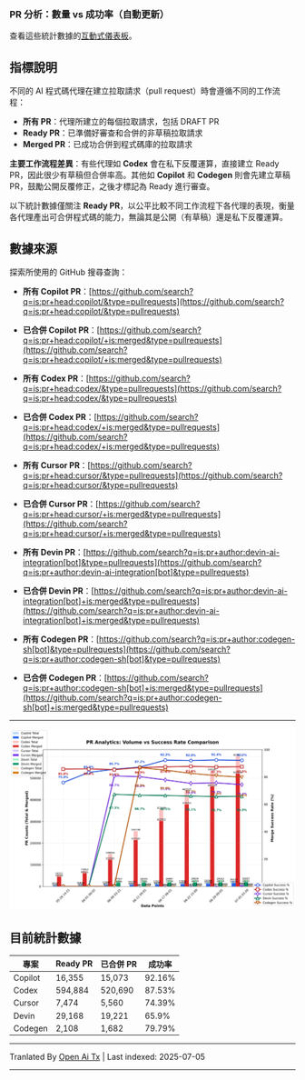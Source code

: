 ### PR 分析：數量 vs 成功率（自動更新）

查看這些統計數據的[互動式儀表板](https://prarena.ai)。

## 指標說明

不同的 AI 程式碼代理在建立拉取請求（pull request）時會遵循不同的工作流程：

- **所有 PR**：代理所建立的每個拉取請求，包括 DRAFT PR
- **Ready PR**：已準備好審查和合併的非草稿拉取請求
- **Merged PR**：已成功合併到程式碼庫的拉取請求

**主要工作流程差異**：有些代理如 **Codex** 會在私下反覆運算，直接建立 Ready PR，因此很少有草稿但合併率高。其他如 **Copilot** 和 **Codegen** 則會先建立草稿 PR，鼓勵公開反覆修正，之後才標記為 Ready 進行審查。

以下統計數據僅關注 **Ready PR**，以公平比較不同工作流程下各代理的表現，衡量各代理產出可合併程式碼的能力，無論其是公開（有草稿）還是私下反覆運算。

## 數據來源

探索所使用的 GitHub 搜尋查詢：



- **所有 Copilot PR**：[https://github.com/search?q=is:pr+head:copilot/&type=pullrequests](https://github.com/search?q=is:pr+head:copilot/&type=pullrequests)
- **已合併 Copilot PR**：[https://github.com/search?q=is:pr+head:copilot/+is:merged&type=pullrequests](https://github.com/search?q=is:pr+head:copilot/+is:merged&type=pullrequests)
  

- **所有 Codex PR**：[https://github.com/search?q=is:pr+head:codex/&type=pullrequests](https://github.com/search?q=is:pr+head:codex/&type=pullrequests)
- **已合併 Codex PR**：[https://github.com/search?q=is:pr+head:codex/+is:merged&type=pullrequests](https://github.com/search?q=is:pr+head:codex/+is:merged&type=pullrequests)
  

- **所有 Cursor PR**：[https://github.com/search?q=is:pr+head:cursor/&type=pullrequests](https://github.com/search?q=is:pr+head:cursor/&type=pullrequests)
- **已合併 Cursor PR**：[https://github.com/search?q=is:pr+head:cursor/+is:merged&type=pullrequests](https://github.com/search?q=is:pr+head:cursor/+is:merged&type=pullrequests)
  

- **所有 Devin PR**：[https://github.com/search?q=is:pr+author:devin-ai-integration[bot]&type=pullrequests](https://github.com/search?q=is:pr+author:devin-ai-integration[bot]&type=pullrequests)
- **已合併 Devin PR**：[https://github.com/search?q=is:pr+author:devin-ai-integration[bot]+is:merged&type=pullrequests](https://github.com/search?q=is:pr+author:devin-ai-integration[bot]+is:merged&type=pullrequests)
  

- **所有 Codegen PR**：[https://github.com/search?q=is:pr+author:codegen-sh[bot]&type=pullrequests](https://github.com/search?q=is:pr+author:codegen-sh[bot]&type=pullrequests)
- **已合併 Codegen PR**：[https://github.com/search?q=is:pr+author:codegen-sh[bot]+is:merged&type=pullrequests](https://github.com/search?q=is:pr+author:codegen-sh[bot]+is:merged&type=pullrequests)
  

---

![chart](https://raw.githubusercontent.com/aavetis/PRarena/main/docs/chart.png)

## 目前統計數據

| 專案 | Ready PR | 已合併 PR | 成功率 |
| ---- | -------- | --------- | ------- |
| Copilot | 16,355 | 15,073 | 92.16% |
| Codex | 594,884 | 520,690 | 87.53% |
| Cursor | 7,474 | 5,560 | 74.39% |
| Devin | 29,168 | 19,221 | 65.9% |
| Codegen | 2,108 | 1,682 | 79.79% |


---


Tranlated By [Open Ai Tx](https://github.com/OpenAiTx/OpenAiTx) | Last indexed: 2025-07-05


---